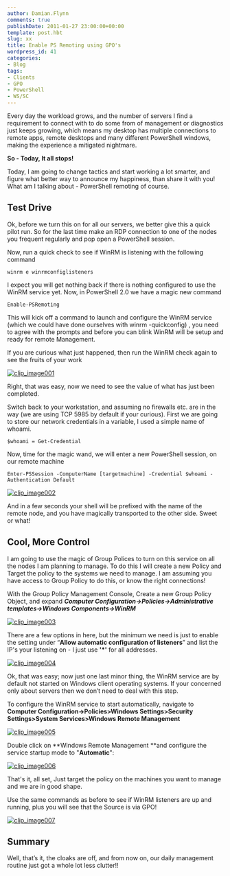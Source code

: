 ```yaml
---
author: Damian.Flynn
comments: true
publishDate: 2011-01-27 23:00:00+00:00
template: post.hbt
slug: xx
title: Enable PS Remoting using GPO's
wordpress_id: 41
categories:
- Blog
tags:
- Clients
- GPO
- PowerShell
- WS/SC
---
```


Every day the workload grows, and the number of servers I find a requirement to connect with to do some from of management or diagnostics just keeps growing, which means my desktop has multiple connections to remote apps, remote desktops and many different PowerShell windows, making the experience a mitigated nightmare.

**So - Today, It all stops!**

Today, I am going to change tactics and start working a lot smarter, and figure what better way to announce my happiness, than share it with you! What am I talking about - PowerShell remoting of course.

## Test Drive

Ok, before we turn this on for all our servers, we better give this a quick pilot run. So for the last time make an RDP connection to one of the nodes you frequent regularly and pop open a PowerShell session.

Now, run a quick check to see if WinRM is listening with the following command
    
    winrm e winrmconfiglisteners




  
I expect you will get nothing back if there is nothing configured to use the WinRM service yet. Now, in PowerShell 2.0 we have a magic new command  

    
    Enable-PSRemoting




This will kick off a command to launch and configure the WinRM service (which we could have done ourselves with winrm -quickconfig) , you need to agree with the prompts and before you can blink WinRM will be setup and ready for remote Management.




If you are curious what just happened, then run the WinRM check again to see the fruits of your work




[![clip_image001](http://blogstorage.damianflynn.com/wp-content/uploads/2011/01/clip_image001_thumb1.png)](http://blogstorage.damianflynn.com/wp-content/uploads/2011/01/clip_image0011.png)




Right, that was easy, now we need to see the value of what has just been completed.




Switch back to your workstation, and assuming no firewalls etc. are in the way (we are using TCP 5985 by default if your curious). First we are going to store our network credentials in a variable, I used a simple name of whoami.
    
    $whoami = Get-Credential




  
Now, time for the magic wand, we will enter a new PowerShell session, on our remote machine  

    
    Enter-PSSession -ComputerName [targetmachine] -Credential $whoami -Authentication Default




[![clip_image002](http://blogstorage.damianflynn.com/wp-content/uploads/2011/01/clip_image002_thumb1.png)](http://blogstorage.damianflynn.com/wp-content/uploads/2011/01/clip_image0021.png)




And in a few seconds your shell will be prefixed with the name of the remote node, and you have magically transported to the other side. Sweet or what!




## Cool, More Control




I am going to use the magic of Group Polices to turn on this service on all the nodes I am planning to manage. To do this I will create a new Policy and Target the policy to the systems we need to manage. I am assuming you have access to Group Policy to do this, or know the right connections!




With the Group Policy Management Console, Create a new Group Policy Object, and expand **_Computer Configuration->Policies->Administrative templates->Windows Components->WinRM_**




[![clip_image003](http://blogstorage.damianflynn.com/wp-content/uploads/2011/01/clip_image003_thumb1.png)](http://blogstorage.damianflynn.com/wp-content/uploads/2011/01/clip_image0031.png)




There are a few options in here, but the minimum we need is just to enable the setting under “**Allow automatic configuration of listeners**” and list the IP's your listening on - I just use **'*'** for all addresses.




[![clip_image004](http://blogstorage.damianflynn.com/wp-content/uploads/2011/01/clip_image004_thumb1.png)](http://blogstorage.damianflynn.com/wp-content/uploads/2011/01/clip_image0041.png)




Ok, that was easy; now just one last minor thing, the WinRM service are by default not started on Windows client operating systems. If your concerned only about servers then we don’t need to deal with this step.




To configure the WinRM service to start automatically, navigate to **Computer Configuration->Policies>Windows Settings>Security Settings>System Services>Windows Remote Management**




[![clip_image005](http://blogstorage.damianflynn.com/wp-content/uploads/2011/01/clip_image005_thumb1.png)](http://blogstorage.damianflynn.com/wp-content/uploads/2011/01/clip_image0051.png)




Double click on **Windows Remote Management **and configure the service startup mode to "**Automatic**":




[![clip_image006](http://blogstorage.damianflynn.com/wp-content/uploads/2011/01/clip_image006_thumb1.png)](http://blogstorage.damianflynn.com/wp-content/uploads/2011/01/clip_image0061.png)




That's it, all set, Just target the policy on the machines you want to manage and we are in good shape.




Use the same commands as before to see if WinRM listeners are up and running, plus you will see that the Source is via GPO!




[![clip_image007](http://blogstorage.damianflynn.com/wp-content/uploads/2011/01/clip_image007_thumb1.png)](http://blogstorage.damianflynn.com/wp-content/uploads/2011/01/clip_image0071.png)




## Summary




Well, that’s it, the cloaks are off, and from now on, our daily management routine just got a whole lot less clutter!!
